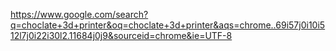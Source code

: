https://www.google.com/search?q=choclate+3d+printer&oq=choclate+3d+printer&aqs=chrome..69i57j0i10i512l7j0i22i30l2.11684j0j9&sourceid=chrome&ie=UTF-8